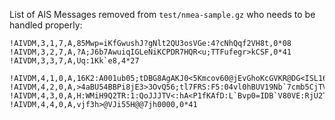 List of AIS Messages removed from `test/nmea-sample.gz` who needs to be handled properly:

```
!AIVDM,3,1,7,A,85Mwp=iKfGwushJ?gNlt2QU3osVGe:4?cNhQqf2VH8t,0*08
!AIVDM,3,2,7,A,?A;J6b7AwuiqIGLeNiKCPDR7HQR<u;TTFufegr>kCSF,0*41
!AIVDM,3,3,7,A,Uq:1Kk`e8,4*27
```

```
!AIVDM,4,1,0,A,16K2:A001ub05;tDBG8AgAKJ0<5Kmcov60@jEvGhoKcGVKR@DG<ISL16ic>n0@Vg,0*4A
!AIVDM,4,2,0,A,>4aBU54BBPi8jE3>3OvQ56;tl7FRS:F5:04vl0hBUV19Nb`7cmb5CjTV;L0f@udB,0*02
!AIVDM,4,3,0,A,H:WMiH9Q2TR:1:QoJJJTV<:hA<P1fKAfD:L`Bvp0=IDB`V80VE:RjU2T4d8e2Fo0,0*55
!AIVDM,4,4,0,A,vjf3h>@VJi55H@@7jh0000,0*41
```
